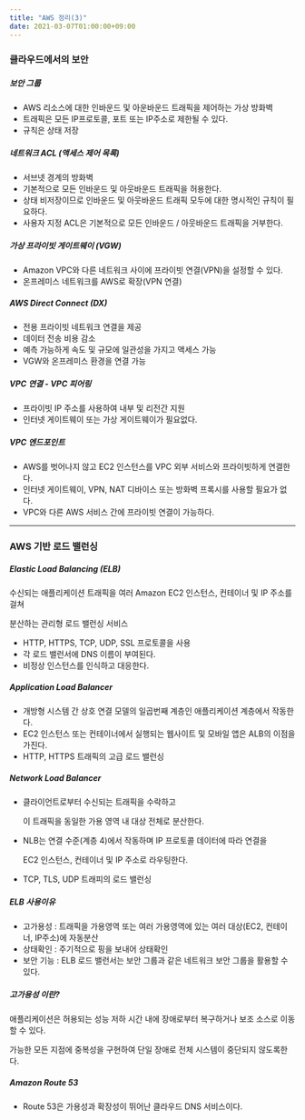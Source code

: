 ```yaml
---
title: "AWS 정리(3)"
date: 2021-03-07T01:00:00+09:00
---
```


### 클라우드에서의 보안

##### 보안 그룹

* AWS 리소스에 대한 인바운드 및 아운바운드 트래픽을 제어하는 가상 방화벽
* 트래픽은 모든 IP프로토콜, 포트 또는 IP주소로 제한될 수 있다.
* 규칙은 상태 저장



##### 네트워크 ACL (액세스 제어 목록)

* 서브넷 경계의 방화벽
* 기본적으로 모든 인바운드 및 아웃바운드 트래픽을 허용한다.
* 상태 비저장이므로 인바운드 및 아웃바운드 트래픽 모두에 대한 명시적인 규칙이 필요하다.
* 사용자 지정 ACL은 기본적으로 모든 인바운드 / 아웃바운드 트래픽을 거부한다.



##### 가상 프라이빗 게이트웨이 (VGW)

* Amazon VPC와 다른 네트워크 사이에 프라이빗 연결(VPN)을 설정할 수 있다. 
* 온프레미스 네트워크를 AWS로 확장(VPN 연결)



##### AWS Direct Connect (DX)

* 전용 프라이빗 네트워크 연결을 제공
* 데이터 전송 비용 감소
* 예측 가능하게 속도 및 규모에 일관성을 가지고 액세스 가능
* VGW와 온프레미스 환경을 연결 가능



##### VPC 연결 - VPC 피어링

* 프라이빗 IP 주소를 사용하여 내부 및 리전간 지원
* 인터넷 게이트웨이 또는 가상 게이트웨이가 필요없다.



##### VPC 엔드포인트

* AWS를 벗어나지 않고 EC2 인스턴스를 VPC 외부 서비스와 프라이빗하게 연결한다.
* 인터넷 게이트웨이, VPN, NAT 디바이스 또는 방화벽 프록시를 사용할 필요가 없다.
* VPC와 다른 AWS 서비스 간에 프라이빗 연결이 가능하다.



---

### AWS 기반 로드 밸런싱

##### Elastic Load Balancing (ELB)

수신되는 애플리케이션 트래픽을 여러 Amazon EC2 인스턴스, 컨테이너 및 IP 주소를 걸쳐 

분산하는 관리형 로드 밸런싱 서비스

* HTTP, HTTPS, TCP, UDP, SSL 프로토콜을 사용
* 각 로드 밸런서에 DNS 이름이 부여된다.
* 비정상 인스턴스를 인식하고 대응한다.



##### Application Load Balancer

* 개방형 시스템 간 상호 연결 모델의 일곱번째 계층인 애플리케이션 계층에서 작동한다.
* EC2 인스턴스 또는 컨테이너에서 실행되는 웹사이트 및 모바일 앱은 ALB의 이점을 가진다.
* HTTP, HTTPS 트래픽의 고급 로드 밸런싱



##### Network Load Balancer

* 클라이언트로부터 수신되는 트래픽을 수락하고

  이 트래픽을 동일한 가용 영역 내 대상 전체로 분산한다.

* NLB는 연결 수준(계층 4)에서 작동하며 IP 프로토콜 데이터에 따라 연결을

  EC2 인스턴스, 컨테이너 및 IP 주소로 라우팅한다.

* TCP, TLS, UDP 트래피의 로드 밸런싱



##### ELB 사용이유

* 고가용성 : 트래픽을 가용영역 또는 여러 가용영역에 있는 여러 대상(EC2, 컨테이너, IP주소)에 자동분산
* 상태확인 : 주기적으로 핑을 보내어 상태확인
* 보안 기능 : ELB 로드 밸런서는 보안 그룹과 같은 네트워크 보안 그룹을 활용할 수 있다.



##### 고가용성 이란?

애플리케이션은 허용되는 성능 저하 시간 내에 장애로부터 복구하거나 보조 소스로 이동할 수 있다.

가능한 모든 지점에 중복성을 구현하여 단일 장애로 전체 시스템이 중단되지 않도록한다.



##### Amazon Route 53

* Route 53은 가용성과 확장성이 뛰어난 클라우드 DNS 서비스이다.

  


